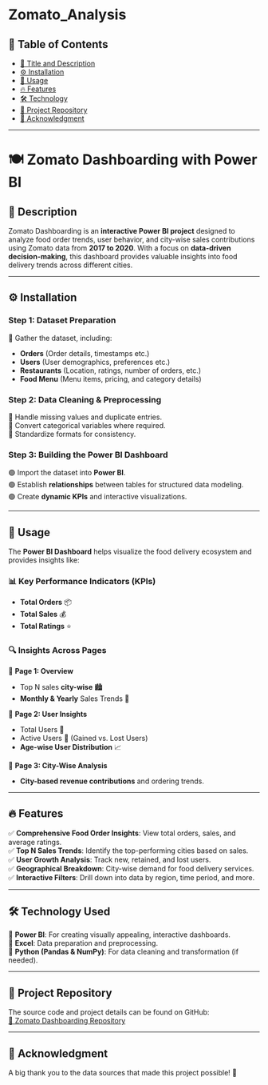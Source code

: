 # Zomato_Analysis

## 📌 Table of Contents
- [📌 Title and Description](#description)
- [⚙️ Installation](#installation)
- [🚀 Usage](#usage)
- [🔥 Features](#features)
- [🛠️ Technology](#technology)
- [📂 Project Repository](#project-repository)
- [🙌 Acknowledgment](#acknowledgment)

---

# 🍽️ Zomato Dashboarding with Power BI  

## 📌 Description
Zomato Dashboarding is an **interactive Power BI project** designed to analyze food order trends, user behavior, and city-wise sales contributions using Zomato data from **2017 to 2020**. With a focus on **data-driven decision-making**, this dashboard provides valuable insights into food delivery trends across different cities.

---

## ⚙️ Installation

### **Step 1: Dataset Preparation**
📂 Gather the dataset, including:
- **Orders** (Order details, timestamps etc.)
- **Users** (User demographics, preferences etc.)
- **Restaurants** (Location, ratings, number of orders, etc.)
- **Food Menu** (Menu items, pricing, and category details)

### **Step 2: Data Cleaning & Preprocessing**
🔹 Handle missing values and duplicate entries.  
🔹 Convert categorical variables where required.  
🔹 Standardize formats for consistency.  

### **Step 3: Building the Power BI Dashboard**
🟢 Import the dataset into **Power BI**.  
🟢 Establish **relationships** between tables for structured data modeling.  
🟢 Create **dynamic KPIs** and interactive visualizations.  

---

## 🚀 Usage
The **Power BI Dashboard** helps visualize the food delivery ecosystem and provides insights like:

### 📊 **Key Performance Indicators (KPIs)**
- **Total Orders** 📦
- **Total Sales** 💰
- **Total Ratings** ⭐

### 🔍 **Insights Across Pages**
📌 **Page 1: Overview**  
- Top N sales **city-wise** 🏙️
- **Monthly & Yearly** Sales Trends 📅

📌 **Page 2: User Insights**  
- Total Users 👥
- Active Users 📶 (Gained vs. Lost Users)  
- **Age-wise User Distribution** 📈

📌 **Page 3: City-Wise Analysis**  
- **City-based revenue contributions** and ordering trends.  

---

## 🔥 Features
✅ **Comprehensive Food Order Insights**: View total orders, sales, and average ratings.  
✅ **Top N Sales Trends**: Identify the top-performing cities based on sales.  
✅ **User Growth Analysis**: Track new, retained, and lost users.  
✅ **Geographical Breakdown**: City-wise demand for food delivery services.  
✅ **Interactive Filters**: Drill down into data by region, time period, and more.  

---

## 🛠️ Technology Used
🔹 **Power BI**: For creating visually appealing, interactive dashboards.  
🔹 **Excel**: Data preparation and preprocessing.    
🔹 **Python (Pandas & NumPy)**: For data cleaning and transformation (if needed).  

---

## 📂 Project Repository
The source code and project details can be found on GitHub:  
[🔗 Zomato Dashboarding Repository](#)

---

## 🙌 Acknowledgment
A big thank you to the data sources that made this project possible! 🚀
